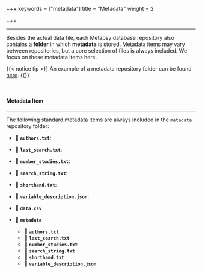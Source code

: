 +++
keywords = ["metadata"]
title = "Metadata"
weight = 2

+++
***

Besides the actual data file, each Metapsy database repository also contains a **folder** in which **metadata** is stored. Metadata items may vary between repositories, but a core selection of files is always included. We focus on these metadata items here.

{{< notice tip >}} An example of a metadata repository folder can be found [here](https://github.com/metapsy-project/data-template/tree/master/metadata). {{</notice>}}

<br>

#### Metadata Item

***

The following standard metadata items are always included in the `metadata` repository folder:

* 📄 **`authors.txt`**: 
* 📄 **`last_search.txt`**: 
* 📄 **`number_studies.txt`**: 
* 📄 **`search_string.txt`**: 
* 📄 **`shorthand.txt`**: 
* 📄 **`variable_description.json`**: 

* 💾 **`data.csv`**
* 📁 **`metadata`**
  * 📄 **`authors.txt`**
  * 📄 **`last_search.txt`**
  * 📄 **`number_studies.txt`**
  * 📄 **`search_string.txt`**
  * 📄 **`shorthand.txt`**
  * 📄 **`variable_description.json`**